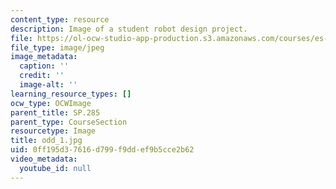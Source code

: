 ```yaml
---
content_type: resource
description: Image of a student robot design project.
file: https://ol-ocw-studio-app-production.s3.amazonaws.com/courses/es-293-lego-robotics-spring-2007/0ff195d37616d799f9ddef9b5cce2b62_odd_1.jpg
file_type: image/jpeg
image_metadata:
  caption: ''
  credit: ''
  image-alt: ''
learning_resource_types: []
ocw_type: OCWImage
parent_title: SP.285
parent_type: CourseSection
resourcetype: Image
title: odd_1.jpg
uid: 0ff195d3-7616-d799-f9dd-ef9b5cce2b62
video_metadata:
  youtube_id: null
---
```

